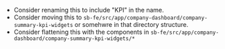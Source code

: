 * Consider renaming this to include "KPI" in the name.
* Consider moving this to `sb-fe/src/app/company-dashboard/company-summary-kpi-widgets` or somehwre in that directory structure.
* Consider flattening this with the components in `sb-fe/src/app/company-dashboard/company-summary-kpi-widgets/*`